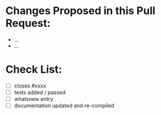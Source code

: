 # Changes Proposed in this Pull Request:
- ...
- ...

# Check List:

- [ ] closes #xxxx
- [ ] tests added / passed
- [ ] whatsnew entry
- [ ] documentation updated and re-compiled
